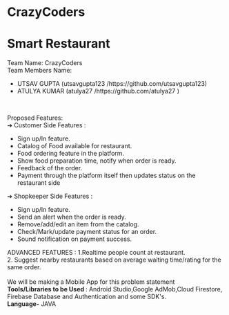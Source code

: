 # CrazyCoders
<b><h1>Smart Restaurant</h1></b>

Team Name: CrazyCoders
<br>
Team Members Name:
 <br>
 <ul>
 <li> UTSAV GUPTA  (utsavgupta123 /https://github.com/utsavgupta123) </li>
 <li> ATULYA KUMAR (atulya27 /https://github.com/atulya27 )         </li>
  </ul>
 <br>
 
Proposed Features:
<br>
➔ Customer Side Features :
<ul>
<li>Sign up/In feature.</li> 
<li>Catalog of Food available for restaurant.</li>
<li>Food ordering feature in the platform.</li>
<li>Show food preparation time, notify when order is ready.</li>
<li> Feedback of the order.</li>
<li> Payment through the platform itself then updates status on the 
        restaurant side</li>
 </ul>
  
  
  ➔ Shopkeeper Side Features :
 <ul>
   <li>Sign up/In feature.
 <li>Send an alert when the order is ready.</li>
 <li>Remove/add/edit an item from the catalog.</li>
 <li>Check/Mark/update payment status for an order.</li>
<li> Sound notification on payment success.</li>
 </ul>
  
  ADVANCED FEATURES :
  1.Realtime people count at restaurant. <br>
  2. Suggest nearby restaurants based on average 
waiting time/rating for the same order.
<br>
 <br> 
  We will be making a Mobile App for this problem statement
 <br>
 <b> Tools/Libraries to be Used </b>: Android Studio,Google AdMob,Cloud Firestore, Firebase Database and Authentication and some SDK's.
 <br>
  <b> Language-</b> JAVA
  
